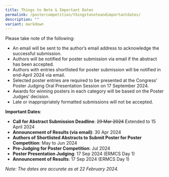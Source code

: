 ```yaml
---
title: Things to Note & Important Dates
permalink: /postercompetition/thingstonoteandimportantdates/
description: ""
variant: markdown
---
```

Please take note of the following:

* An email will be sent to the author’s email address to acknowledge the successful submission.
* Authors will be notified for poster submission via email if the abstract has been accepted.
* Authors with entries shortlisted for poster submission will be notified in end-April 2024 via email.
* Selected poster entries are required to be presented at the Congress’ Poster Judging Oral Presentation Session on 17 September 2024.
* Awards for winning posters in each category will be based on the Poster Judges’ decision.
* Late or inappropriately formatted submissions will not be accepted.

**Important Dates**:
* **Call for Abstract Submission Deadline**: ~~29 Mar 2024~~ Extended to 15 April 2024
* **Announcement of Results (via email)**: 30 Apr 2024
* **Authors of Shortlisted Abstracts to Submit Poster for Poster Competition**: May to Jun 2024
* **Pre-Judging for Poster Competition**: Jul 2024
* **Poster Presentation Judging**: 17 Sep 2024 (ERMCS Day 1)
* **Announcement of Results**: 17 Sep 2024 (ERMCS Day 1)

*Note: The dates are accurate as at 22 February 2024.*